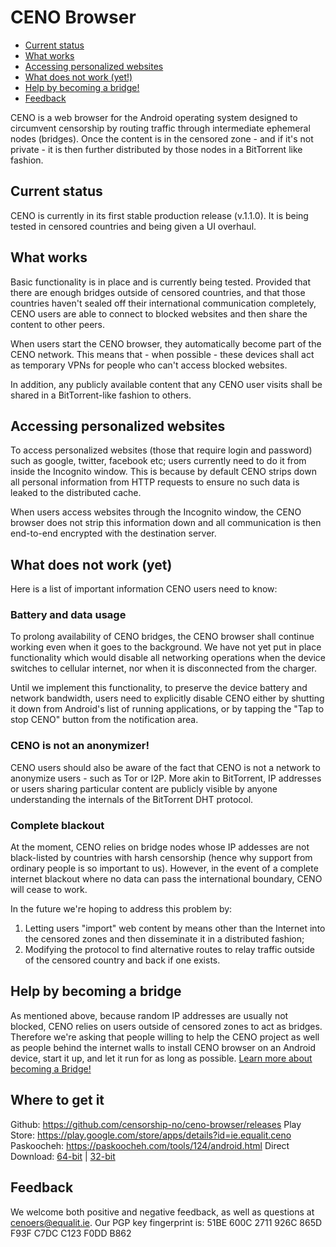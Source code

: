 # CENO Browser
- [Current status](#current-status)
- [What works](#what-works)
- [Accessing personalized websites](#accessing-personalized-websites)
- [What does not work (yet!)](#what-does-not-work-yet)
- [Help by becoming a bridge!](#help-by-becoming-a-bridge)
- [Feedback](#feedback)

CENO is a web browser for the Android operating system designed to circumvent
censorship by routing traffic through intermediate ephemeral nodes (bridges).
Once the content is in the censored zone - and if it's not private - it is
then further distributed by those nodes in a BitTorrent like fashion.

## Current status

CENO is currently in its first stable production release (v.1.1.0). It is being tested in censored countries
and being given a UI overhaul.

## What works

Basic functionality is in place and is currently being tested. Provided that
there are enough bridges outside of censored countries, and that those countries
haven't sealed off their international communication completely, CENO users are
able to connect to blocked websites and then share the content to other peers.

When users start the CENO browser, they automatically become part of the CENO
network. This means that - when possible - these devices shall act as temporary
VPNs for people who can't access blocked websites.

In addition, any publicly available content that any CENO user visits shall be
shared in a BitTorrent-like fashion to others.

## Accessing personalized websites

To access personalized websites (those that require login and password) such
as google, twitter, facebook etc; users currently need to do it from inside
the Incognito window. This is because by default CENO strips down all
personal information from HTTP requests to ensure no such data is leaked to the
distributed cache.

When users access websites through the Incognito window, the CENO browser
does not strip this information down and all communication is then end-to-end encrypted with the destination server.

## What does not work (yet)

Here is a list of important information CENO users need to know:

### Battery and data usage

To prolong availability of CENO bridges, the CENO browser shall continue
working even when it goes to the background. We have not yet put in place
functionality which would disable all networking operations when the device
switches to cellular internet, nor when it is disconnected from the charger.

Until we implement this functionality, to preserve the device battery and
network bandwidth, users need to explicitly disable CENO either by shutting it
down from Android's list of running applications, or by tapping the "Tap to
stop CENO" button from the notification area.

### CENO is not an anonymizer!

CENO users should also be aware of the fact that CENO is not a network to
anonymize users - such as Tor or I2P. More akin to BitTorrent, IP addresses or
users sharing particular content are publicly visible by anyone understanding
the internals of the BitTorrent DHT protocol.

### Complete blackout

At the moment, CENO relies on bridge nodes whose IP addesses are not black-listed by countries with harsh censorship (hence why support from ordinary people is so important to us). However, in the event of a complete internet blackout where no data can pass the international boundary, CENO will cease to work.

In the future we're hoping to address this problem by:

1. Letting users "import" web content by means other than the Internet into the
   censored zones and then disseminate it in a distributed fashion;
2. Modifying the protocol to find alternative routes to relay traffic
   outside of the censored country and back if one exists. 

## Help by becoming a bridge

As mentioned above, because random IP addresses are usually not blocked, CENO
relies on users outside of censored zones to act as bridges. Therefore we're asking that people willing to help the CENO project as well as people behind the internet walls to install CENO browser on an Android device, start it up, and let it run for as long as possible. [Learn more about becoming a Bridge!](https://censorship.no/user-manual/en/browser/bridging.html)

## Where to get it

Github:    https://github.com/censorship-no/ceno-browser/releases
Play Store: https://play.google.com/store/apps/details?id=ie.equalit.ceno
Paskoocheh: https://paskoocheh.com/tools/124/android.html
Direct Download: [64-bit](https://ceno-download.s3.amazonaws.com/ceno/v1.1.0/ceno-arm64-v8a-release-1.1.0-2021-08-25_0908.apk) | [32-bit](https://ceno-download.s3.amazonaws.com/ceno/v1.1.0/ceno-armeabi-v7a-release-1.1.0-2021-08-25_0908.apk)

## Feedback

We welcome both positive and negative feedback, as well as questions at cenoers@equalit.ie.
Our PGP key fingerprint is: 51BE 600C 2711 926C 865D F93F C7DC C123 F0DD B862

